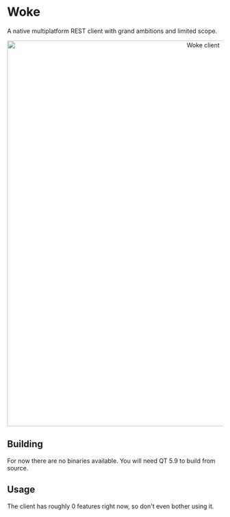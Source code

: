 # Woke
A native multiplatform REST client with grand ambitions and limited scope.

<p align="center">
  <img width="900" alt="Woke client" src="http://i.imgur.com/u2h1gtb.png">
</p>

## Building
For now there are no binaries available. You will need QT 5.9 to build from source.

## Usage
The client has roughly 0 features right now, so don't even bother using it.

